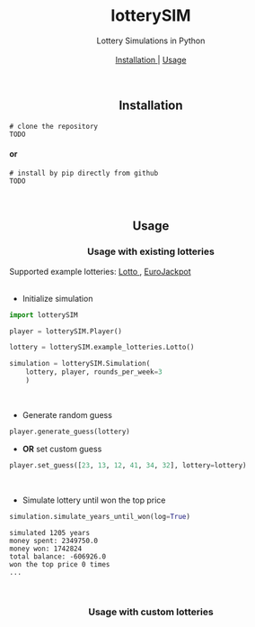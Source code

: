 <h1 align="center">lotterySIM</h1>
<p align="center">
Lottery Simulations in Python <br> <br>
    <a href="#installation"> Installation  </a> | <a href="#usage">  Usage </a>
</p> 
<br>

<h2 align="center">Installation</h2>

```console
# clone the repository
TODO
```
#### or
```console
# install by pip directly from github
TODO
```

<br>

<h2 align="center">Usage</h2>


<h3 align="center">Usage with existing lotteries</h3>
Supported example lotteries: <a href="https://www.lotto.pl/lotto"> Lotto </a>, <a href="https://www.lotto.pl/eurojackpot"> EuroJackpot </a>
<br><br>

- Initialize simulation
```python
import lotterySIM

player = lotterySIM.Player()

lottery = lotterySIM.example_lotteries.Lotto()

simulation = lotterySIM.Simulation(
    lottery, player, rounds_per_week=3
    )
```
<br>

- Generate random guess
```python
player.generate_guess(lottery)
```
- **OR** set custom guess
```python
player.set_guess([23, 13, 12, 41, 34, 32], lottery=lottery)
```
<br>

- Simulate lottery until won the top price
```python
simulation.simulate_years_until_won(log=True)
```
```console
simulated 1205 years
money spent: 2349750.0
money won: 1742824
total balance: -606926.0
won the top price 0 times
...
```
<br>


<h3 align="center">Usage with custom lotteries</h3>
